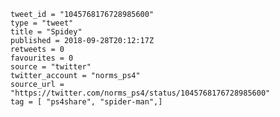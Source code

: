 ```
tweet_id = "1045768176728985600"
type = "tweet"
title = "Spidey"
published = 2018-09-28T20:12:17Z
retweets = 0
favourites = 0
source = "twitter"
twitter_account = "norms_ps4"
source_url = "https://twitter.com/norms_ps4/status/1045768176728985600"
tag = [ "ps4share", "spider-man",]
```

<p class='image'><img src='http://mnf.m17s.net/2018/09/28/DoNQnNHXgAAcPxj.jpg' alt=''></p>

